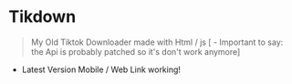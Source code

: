 # Tikdown
> My Old Tiktok Downloader made with Html / js
[ - Important to say: the Api is probably patched so it's don't work anymore]
- Latest Version Mobile / Web Link working!
